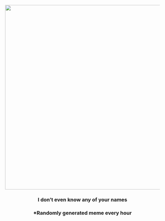 <p align="center">
        <img src="https://i.redd.it/2iiroejf0um91.jpg" width="600" height="600">
        </p>
        <h3 align="center">I don’t even know any of your names</h3>
        <h3 align="center">*Randomly generated meme every hour</h3>
    